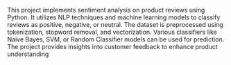 This project implements sentiment analysis on product reviews using Python. 
It utilizes NLP techniques and machine learning models to classify reviews as positive, negative, or neutral. 
The dataset is preprocessed using tokenization, stopword removal, and vectorization. Various classifiers like Naive Bayes, SVM, or Random Classifier models can be used for prediction. 
The project provides insights into customer feedback to enhance product understanding
